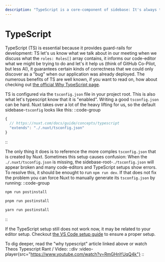 ```yaml
---
description: "TypeScript is a core-component of sidebase: It's always there and ensures that production-ready apps can be developed smoothly by avoiding unexpected runtime typing problems, auto-completing during development and more. Learn how to use TypeScript with sidebase here."
---
```

# TypeScript

TypeScript (TS) is essential because it provides guard-rails for development: TS let's us know what we talk about in our meeting when we discuss what the `roles: Roles[]` array contains, it informs our code-editor what we might be trying to do and let's it help us (think of GitHub Co-Pilot, but less AI), it guarantees certain kinds of correctness that we could only discover as a "bug" when our application was already deployed. The numerous benefits of TS are well known, if you want to read on, how about checking out [the official Why TypeScript page](https://www.typescriptlang.org/why-create-typescript).

TS is configured via the `tsconfig.json` file in your project root. This is also what let's typescript know that it is "enabled". Writing a good `tsconfig.json` can be hard. Nuxt takes over a lot of the heavy lifting for us, so the default sidebase-`tsconfig` looks like this:
::code-group
```ts [tsconfig.ts]
{
  // https://nuxt.com/docs/guide/concepts/typescript
  "extends": "./.nuxt/tsconfig.json"
}
```
::

The only thing it does is to reference the more comples `tsconfig.json` that is created by Nuxt. Sometimes this setup causes confusion: When the `./.nuxt/tsconfig.json` is missing, the sidebase-root-`./tsconfig.json` will appear broken and many code-editors and TypeScript setups show errors. To resolve this, it should be enought to run `npm run dev`. If that does not fix the problem you can force Nuxt to manually generate its `tsconfig.json` by running:
::code-group
```bash [npm]
npm run postinstall
```
```bash [pnpm]
pnpm run postinstall
```
```bash [yarn]
yarn run postinstall
```
::

If the TypeScript setup still does not work now, it may be related to your editor setup. Checkout [the VS Code setup guide](/resources/coding-setup) to ensure a proper setup.

To dig deeper, read the "why typescript" article linked above or watch Theos Typescript Rant / Video:
::div
  :video-player{src="https://www.youtube.com/watch?v=RmGHnYUqQ4k"}
::
